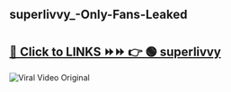 
 ## superlivvy_-Only-Fans-Leaked

# <h2><a href="https://clipsfans.com/superlivvy_&ref=git">🔗 Click to LINKS ⏩⏩ 👉 🟢 superlivvy  </a></h2>

<a href="https://clipsfans.com/superlivvy_&ref=git" rel="nofollow" data-target="animated-image.originalLink"><img src="https://i.ibb.co.com/xMMVF88/686577567.gif" alt="Viral Video Original" style="max-width: 100%; display: inline-block;" data-target="animated-image.originalImage"></a>
